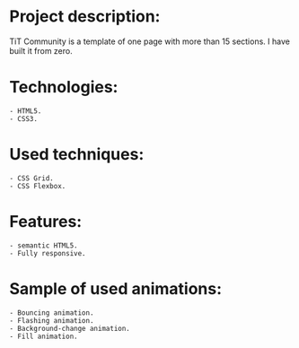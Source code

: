 # Project description:
 TiT Community is a template of one page with more than 15 sections.
I have built it from zero.

# Technologies:
    - HTML5.
    - CSS3.

# Used techniques:
    - CSS Grid.
    - CSS Flexbox.

# Features:
    - semantic HTML5.
    - Fully responsive.

# Sample of used animations:
    - Bouncing animation.
    - Flashing animation.
    - Background-change animation.
    - Fill animation.

